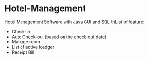 # Hotel-Management
Hotel Management Software with Java GUI and SQL
\nList of feature:
- Check-in
- Auto Check-out (based on the check-out date)
- Manage room
- List of active loadger
- Receipt Bill
